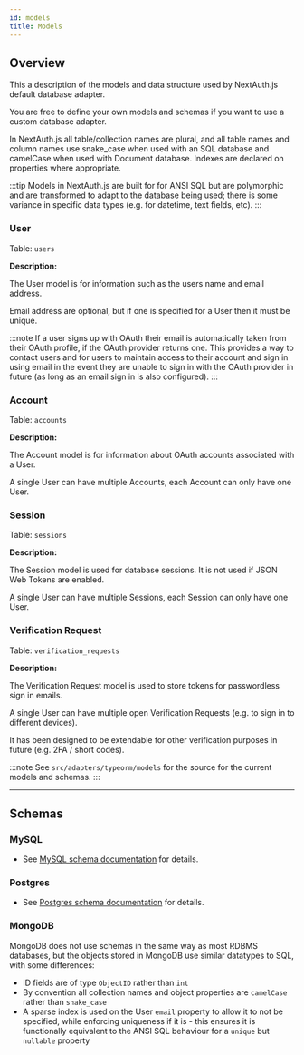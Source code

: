 ```yaml
---
id: models
title: Models
---
```


## Overview

This a description of the models and data structure used by NextAuth.js default database adapter.

You are free to define your own models and schemas if you want to use a custom database adapter.

In NextAuth.js all table/collection names are plural, and all table names and column names use snake_case when used with an SQL database and camelCase when used with Document database. Indexes are declared on properties where appropriate.

:::tip
Models in NextAuth.js are built for for ANSI SQL but are polymorphic and are transformed to adapt to the database being used; there is some variance in specific data types (e.g. for datetime, text fields, etc).
:::

### User

Table: `users`

**Description:**

The User model is for information such as the users name and email address.

Email address are optional, but if one is specified for a User then it must be unique.

:::note
If a user signs up with OAuth their email is automatically taken from their OAuth profile, if the OAuth provider returns one. This provides a way to contact users and for users to maintain access to their account and sign in using email in the event they are unable to sign in with the OAuth provider in future (as long as an email sign in is also configured).
:::

### Account 

Table: `accounts`

**Description:**

The Account model is for information about OAuth accounts associated with a User.

A single User can have multiple Accounts, each Account can only have one User.

### Session

Table: `sessions`

**Description:**

The Session model is used for database sessions. It is not used if JSON Web Tokens are enabled.

A single User can have multiple Sessions, each Session can only have one User.

### Verification Request

Table: `verification_requests`

**Description:**

The Verification Request model is used to store tokens for passwordless sign in emails.

A single User can have multiple open Verification Requests (e.g. to sign in to different devices).

It has been designed to be extendable for other verification purposes in future (e.g. 2FA / short codes).

:::note
See `src/adapters/typeorm/models` for the source for the current models and schemas.
:::

---

## Schemas

### MySQL

* See [MySQL schema documentation](/schemas/mysql) for details.

### Postgres

* See [Postgres schema documentation](/schemas/postgres) for details.

### MongoDB

MongoDB does not use schemas in the same way as most RDBMS databases, but the objects stored in MongoDB use similar datatypes to SQL, with some differences:

* ID fields are of type `ObjectID` rather than `int`
* By convention all collection names and object properties are `camelCase` rather than `snake_case`
* A sparse index is used on the User `email` property to allow it to not be specified, while enforcing uniqueness if it is - this ensures it is functionally equivalent to the ANSI SQL behaviour for a `unique` but `nullable` property
